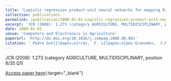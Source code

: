 ```yaml
---
title: "Logistic regression product-unit neural networks for mapping Ridolfia segetum infestations in sunflower crop using multitemporal remote sensed data"
collection: publications
permalink: /publication/2008-01-01-Logistic-regression-product-unit-neural-networks-for-mapping-Ridolfia-segetum-infestations-in-sunflower-crop-using-multitemporal-remote-sensed-data
excerpt: 'JCR (2008): 1.273 (category AGRICULTURE, MULTIDISCIPLINARY, position 8/35 Q1)'
date: 2008-01-01
venue: 'Computers and Electronics in Agriculture'
paperurl: 'http://dx.doi.org/10.1016/j.compag.2008.06.001'
citation: ' Pedro Guti{\&apos;e}rrez,  F. L{\&apos;o}pez-Granados,  J.M Pe{\~n}a,  M. Jurado-Exp{\&apos;o}sito,  C{\&apos;e}sar Herv{\&apos;a}s-Mart{\&apos;i}nez, &quot;Logistic regression product-unit neural networks for mapping Ridolfia segetum infestations in sunflower crop using multitemporal remote sensed data.&quot; Computers and Electronics in Agriculture, 2008.'
---
```

JCR (2008): 1.273 (category AGRICULTURE, MULTIDISCIPLINARY, position 8/35 Q1)

[Access paper here](http://dx.doi.org/10.1016/j.compag.2008.06.001){:target="_blank"}
